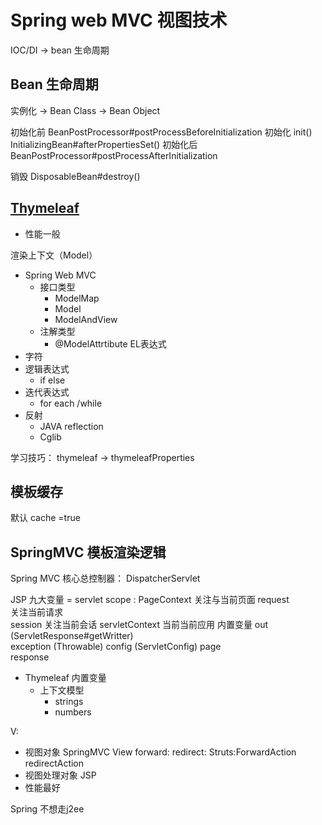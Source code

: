 # Spring web MVC 视图技术

IOC/DI  -> bean 生命周期



## Bean 生命周期
实例化 -> Bean Class -> Bean Object


初始化前  BeanPostProcessor#postProcessBeforeInitialization
初始化 init() InitializingBean#afterPropertiesSet()
初始化后 BeanPostProcessor#postProcessAfterInitialization


销毁
DisposableBean#destroy()




## [Thymeleaf](www.thymeleaf.org)
* 性能一般

渲染上下文（Model）
 * Spring Web MVC 
     * 接口类型
        * ModelMap
        * Model
        * ModelAndView
     * 注解类型
        * @ModelAttrtibute
EL表达式
* 字符 
* 逻辑表达式
    * if else
* 迭代表达式
    * for each /while     
* 反射
    * JAVA reflection
    * Cglib
    
学习技巧： thymeleaf -> thymeleafProperties    

## 模板缓存
   默认 cache =true 
   
## SpringMVC 模板渲染逻辑   

Spring  MVC 核心总控制器： DispatcherServlet
   
JSP 九大变量  = servlet
    scope :
        PageContext
             关注与当前页面
        request     
            关注当前请求    
        session
            关注当前会话
        servletContext
            当前当前应用
    内置变量
        out  (ServletResponse#getWritter)  
        exception (Throwable)
        config (ServletConfig)
        page  
        response
    
* Thymeleaf 内置变量
    *  上下文模型
        *   strings
        *   numbers
    
V: 
  * 视图对象
       SpringMVC View
            forward:
            redirect:
       Struts:ForwardAction
              redirectAction
  * 视图处理对象
JSP 
* 性能最好


Spring 不想走j2ee

